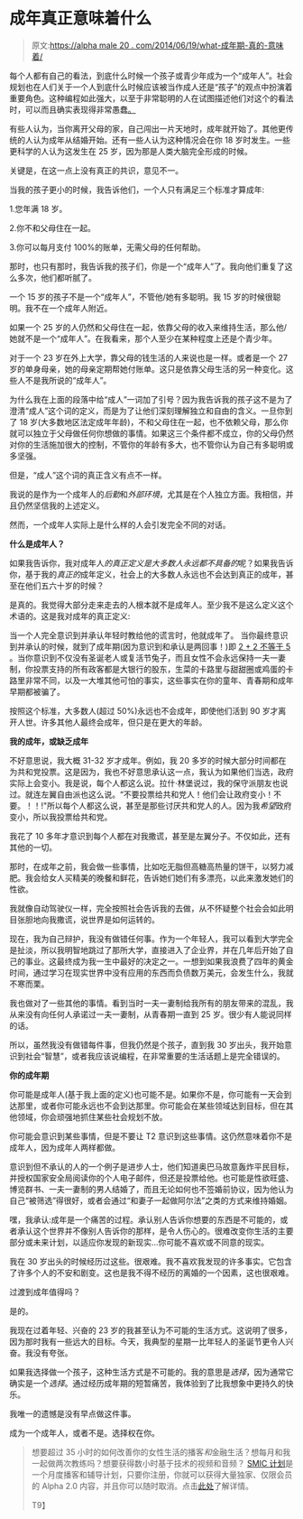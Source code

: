 # 成年真正意味着什么

> 原文:[https://alpha male 20 . com/2014/06/19/what-成年期-真的-意味着/](https://alphamale20.com/2014/06/19/what-adulthood-really-means/)

每个人都有自己的看法，到底什么时候一个孩子或青少年成为一个“成年人”。社会规划也在人们关于一个人到底什么时候应该被当作成人还是“孩子”的观点中扮演着重要角色。这种编程如此强大，以至于非常聪明的人在试图描述他们对这个的看法时，可以而且确实表现得非常愚蠢[。](https://blackdragonblog.com/2012/03/04/societys-hypocrisy-about-age/ "When Are You An Adult?")

有些人认为，当你离开父母的家，自己闯出一片天地时，成年就开始了。其他更传统的人认为成年从结婚开始。还有一些人认为这种情况会在你 18 岁时发生。一些更科学的人认为这发生在 25 岁，因为那是人类大脑完全形成的时候。

关键是，在这一点上没有真正的共识，意见不一。

当我的孩子更小的时候，我告诉他们，一个人只有满足三个标准才算成年:

1.您年满 18 岁。

2.你不和父母住在一起。

3.你可以每月支付 100%的账单，无需父母的任何帮助。

那时，也只有那时，我告诉我的孩子们，你是一个“成年人”了。我向他们重复了这么多次，他们都听腻了。

一个 15 岁的孩子不是一个“成年人”，不管他/她有多聪明。我 15 岁的时候很聪明。我不在一个成年人附近。

如果一个 25 岁的人仍然和父母住在一起，依靠父母的收入来维持生活，那么他/她就不是一个“成年人”。在我看来，那个人至少在某种程度上还是个青少年。

对于一个 23 岁在外上大学，靠父母的钱生活的人来说也是一样。或者是一个 27 岁的单身母亲，她的母亲定期帮她付账单。这只是依靠父母生活的另一种变化。这些人不是我所说的“成年人”。

为什么我在上面的段落中给“成人”一词加了引号？因为我告诉我的孩子这不是为了澄清“成人”这个词的定义，而是为了让他们深刻理解独立和自由的含义。一旦你到了 18 岁(大多数地区法定成年年龄)，不和父母住在一起，也不依赖父母，那么你就可以独立于父母做任何你想做的事情。如果这三个条件都不成立，你的父母仍然对你的生活施加很大的控制，不管你的年龄有多大，也不管你认为自己有多聪明或多坚强。

但是，“成人”这个词的真正含义有点不一样。

我说的是作为一个成年人的*后勤*和*外部环境*，尤其是在个人独立方面。我相信，并且仍然坚信我的上述定义。

然而，一个成年人实际上是什么样的人会引发完全不同的对话。

**什么是成年人？**

如果我告诉你，我对成年人*的真正定义是大多数人永远都不具备的*呢？如果我告诉你，基于我的*真正的*成年定义，社会上的大多数人永远也不会达到真正的成年，甚至在他们五六十岁的时候？

是真的。我觉得大部分走来走去的人根本就不是成年人。至少我不是这么定义这个术语的。这是我对成年的真正定义:

当一个人完全意识到并承认年轻时教给他的谎言时，他就成年了。 当你最终意识到并承认的时候，就到了成年期(因为意识到和承认是两回事！)即 [2 + 2 不等于 5](https://blackdragonblog.com/2013/11/24/2-2-5/ "2 + 2 = 5") 。当你意识到不仅没有圣诞老人或复活节兔子，而且女性不会永远保持一夫一妻制，你投票支持的所有政客都是大银行的股东，生菜的卡路里与甜甜圈或鸡蛋的卡路里非常不同，以及一大堆其他可怕的事实，这些事实在你的童年、青春期和成年早期都被骗了。

按照这个标准，大多数人(超过 50%)永远也不会成年，即使他们活到 90 岁才离开人世。许多其他人最终会成年，但只是在更大的年龄。

**我的成年，或缺乏成年**

不好意思说，我大概 31-32 岁才成年。例如，我 20 多岁的时候大部分时间都在为共和党投票。这是因为，我也不好意思承认这一点，我认为如果他们当选，政府实际上会变小。我是说，每个人都这么说。拉什·林堡说过，我的保守派朋友也说过。就连左翼自由派也这么说。“不要投票给共和党人！他们会让政府变小！不要。！！!"所以每个人都这么说，甚至是那些讨厌共和党人的人。因为我*希望*政府变小，所以我投票给共和党。

我花了 10 多年才意识到每个人都在对我撒谎，甚至是左翼分子。不仅如此，还有其他的一切。

那时，在成年之前，我会做一些事情，比如吃无脂但高糖高热量的饼干，以努力减肥。我会给女人买精美的晚餐和鲜花，告诉她们她们有多漂亮，以此来激发她们的性欲。

我就像自动驾驶仪一样，完全按照社会告诉我的去做，从不怀疑整个社会会如此明目张胆地向我撒谎，说世界是如何运转的。

现在，我为自己辩护，我没有做错任何事。作为一个年轻人，我可以看到大学完全是扯淡，所以我明智地跳过了那所大学，直接进入了企业界，并在几年后开始了自己的事业。这最终成为我一生中最好的决定之一。一想到如果我浪费了四年的黄金时间，通过学习在现实世界中没有应用的东西而负债数万美元，会发生什么，我就不寒而栗。

我也做对了一些其他的事情。看到当时一夫一妻制给我所有的朋友带来的混乱，我从来没有向任何人承诺过一夫一妻制，从青春期一直到 25 岁。很少有人能说同样的话。

所以，虽然我没有做错每件事，但我仍然是个孩子，直到我 30 岁出头，我开始意识到社会“智慧”，或者我应该说编程，在非常重要的生活话题上是完全错误的。

**你的成年期**

你可能是成年人(基于我上面的定义)也可能不是。如果你不是，你可能有一天会到达那里，或者你可能永远也不会到达那里。你可能会在某些领域达到目标，但在其他领域，你会顽强地抓住某些社会规划不放。

你可能会意识到某些事情，但是不要让 T2 意识到这些事情。这仍然意味着你不是成年人，因为成年人两样都做。

意识到但不承认的人的一个例子是进步人士，他们知道奥巴马故意轰炸平民目标，并授权国家安全局阅读你的个人电子邮件，但还是投票给他。也可能是性欲旺盛、博览群书、一夫一妻制的男人结婚了，而且无论如何也不签婚前协议，因为他认为自己“被筛选”得很好，或者会通过“和妻子一起做阿尔法”之类的方式来维持婚姻。

嘿，我承认:成年是一个痛苦的过程。承认别人告诉你想要的东西是不可能的，或者承认这个世界并不像别人告诉你的那样，是令人伤心的。很难改变你生活的主要部分或未来计划，以适应你发现的新现实...你可能不喜欢或不同意的现实。

我在 30 岁出头的时候经历过这些。很艰难。我不喜欢我发现的许多事实。它包含了许多个人的不安和剧变。这也是我不得不经历的离婚的一个因素，这也很艰难。

过渡到成年值得吗？

是的。

我现在过着年轻、兴奋的 23 岁的我甚至认为不可能的生活方式。这说明了很多，因为那时我有一些远大的目标。今天，我典型的星期一比年轻人的圣诞节更令人兴奋。我没有夸张。

如果我选择做一个孩子，这种生活方式是不可能的。我的意思是*选择*，因为通常它确实是一个*选择*。通过经历成年期的短暂痛苦，我体验到了比我想象中更持久的快乐。

我唯一的遗憾是没有早点做这件事。

成为一个成年人，或者不是。选择权在你。

> 想要超过 35 小时的如何改善你的女性生活的播客*和*金融生活？想每月和我一起做两次教练吗？想要获得数小时基于技术的视频和音频？ [SMIC 计划](https://alphamale20.kartra.com/page/vIL17)是一个月度播客和辅导计划，只要你注册，你就可以获得大量独家、仅限会员的 Alpha 2.0 内容，并且你可以随时取消。点击[此处](https://alphamale20.kartra.com/page/vIL17)了解详情。
> 
> T9】